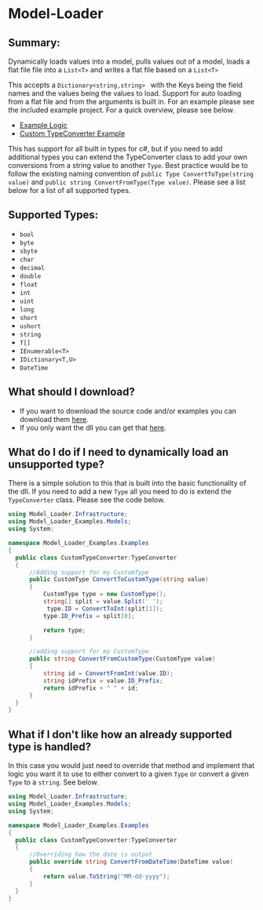 # Model-Loader

## Summary:
Dynamically loads values into a model, pulls values out of a model, loads a flat file file into a ```List<T>``` and writes a flat file based on a ```List<T>```

This accepts a ```Dictionary<string,string> ``` with the Keys being the field names and the values being the values to load.
Support for auto loading from a flat file and from the arguments is built in.
For an example please see the included example project. For a quick overview, please see below.
- [Example Logic](https://github.com/daveT83/Model-Loader/blob/main/Model%20Loader%20Examples/Model%20Loader%20Examples/Examples/Example.cs) 
- [Custom TypeConverter Example](https://github.com/daveT83/Model-Loader/blob/main/Model%20Loader%20Examples/Model%20Loader%20Examples/Examples/CustomTypeConverter.cs)

This has support for all built in types for c#, but if you need to add additional types you can extend the TypeConverter class to add your own conversions from a string value to another ```Type```. Best practice would be to follow the existing naming convention of ```public Type ConvertToType(string value)``` and ```public string ConvertFromType(Type value)```. Please see a list below for a list of all supported types.
  
## Supported Types:
  - ```bool```
  - ```byte```
  - ```sbyte```
  - ```char```
  - ```decimal```
  - ```double```
  - ```float```
  - ```int```
  - ```uint```
  - ```long```
  - ```short```
  - ```ushort```
  - ```string```
  - ```T[]```
  - ```IEnumerable<T>```
  - ```IDictionary<T,U>```
  - ```DateTime```
  
## What should I download?
  - If you want to download the source code and/or examples you can download them [here](https://github.com/daveT83/Model-Loader/archive/refs/heads/main.zip).
  - If you only want the dll you can get that [here](https://github.com/daveT83/Model-Loader/raw/main/Model%20Loader/Model%20Loader/bin/Debug/Model%20Loader.dll).

## What do I do if I need to dynamically load an unsupported type?
  There is a simple solution to this that is built into the basic functionality of the dll. If you need to add a new ```Type``` all you need to do is extend the ```TypeConverter``` class. Please see the code below.
  
  ```c#
using Model_Loader.Infrastructure;
using Model_Loader_Examples.Models;
using System;

namespace Model_Loader_Examples.Examples
{
    public class CustomTypeConverter:TypeConverter
    {
        //Adding support for my CustomType
        public CustomType ConvertToCustomType(string value)
        {
            CustomType type = new CustomType();
            string[] split = value.Split(' ');
             type.ID = ConvertToInt(split[1]);
            type.ID_Prefix = split[0];

            return type;
        }

        //adding support for my CustomType
        public string ConvertFromCustomType(CustomType value)
        {
            string id = ConvertFromInt(value.ID);
            string idPrefix = value.ID_Prefix;
            return idPrefix + " " + id;
        }
    }
}

  ```
  
  
## What if I don't like how an already supported type is handled?
  In this case you would just need to override that method and implement that logic you want it to use to either convert to a given ```Type``` or convert a given ```Type``` to a ```string```. See below.
  
  ```c#
using Model_Loader.Infrastructure;
using Model_Loader_Examples.Models;
using System;

namespace Model_Loader_Examples.Examples
{
    public class CustomTypeConverter:TypeConverter
    {
        //Overriding how the date is output
        public override string ConvertFromDateTime(DateTime value)
        {
            return value.ToString("MM-dd-yyyy");
        }
    }
}

```
